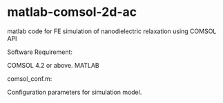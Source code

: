 # matlab-comsol-2d-ac
matlab code for FE simulation of nanodielectric relaxation using COMSOL API

Software Requirement: 

COMSOL 4.2 or above. 
MATLAB

comsol_conf.m: 

Configuration parameters for simulation model. 
